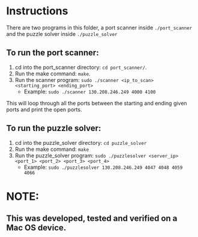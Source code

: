 # Instructions

There are two programs in this folder, a port scanner inside ```./port_scanner``` and the puzzle solver inside ```./puzzle_solver```

## To run the port scanner:
1. cd into the port_scanner directory: ```cd port_scanner/```.
2. Run the make command: ```make```.
3. Run the scanner program: ```sudo ./scanner <ip_to_scan> <starting_port> <ending_port> ```
    * Example: ```sudo ./scanner 130.208.246.249 4000 4100```

This will loop through all the ports between the starting and ending given ports and print the open ports.


## To run the puzzle solver:
1. cd into the puzzle_solver directory: ```cd puzzle_solver```
2. Run the make command: ```make```
3. Run the puzzle_solver program: ```sudo ./puzzlesolver <server_ip> <port_1> <port_2> <port_3> <port_4>```
    * Example: ```sudo ./puzzlesolver 130.208.246.249 4047 4048 4059 4066```

# NOTE:
## This was developed, tested and verified on a Mac OS device.